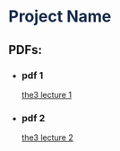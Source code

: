 <!DOCTYPE html>
<html>
<head>
    <meta charset="UTF-8" />
    <link rel="stylesheet" href="styling.css">
    <title>Team2: Project</title>
    <meta property="og:title" content="Team2: Project Name">
    <meta property="og:site_name" content="Team2: Project Name">
    <meta property="og:description" content="Team2: Project Name">
    <meta name="viewport" content="width=device-width, initial-scale=1.0">
</head>
<body>
    <h1 style="color: rgba(24, 44, 76, 1);">Project Name</h1>
    <div>
        <h2> PDFs: </h2>
        <ul id="pdfs:">
            <li>
                <h3> pdf 1 </h3>
                <a href="the3_lecture_01.pdf" target="_blank"> the3 lecture 1</a>
            </li>
            <li>
                <h3> pdf 2 </h3>
                <a href="the3_lecture_02.pdf" target="_blank"> the3 lecture 2</a>
            </li>
        </ul>
    </div>
</body>
</html>
